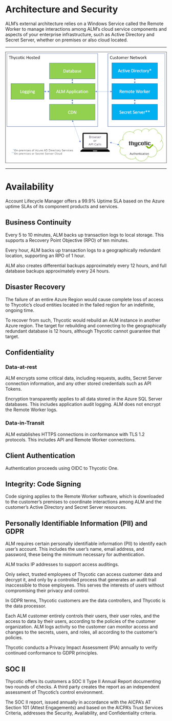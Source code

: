 ﻿[title]: # (Architecture and Security)
[tags]: # (Account Lifecycle Manager,ALM,)
[priority]: # (4500)

# Architecture and Security

ALM’s external architecture relies on a Windows Service called the Remote Worker to manage interactions among ALM’s cloud service components and aspects of your enterprise infrastructure, such as Active Directory and Secret Server, whether on premises or also cloud located.

  
---
  

![ALM External Architecture](arch-02.png)

  
---
  

# Availability

Account Lifecycle Manager offers a 99.9% Uptime SLA based on the Azure uptime SLAs of its component products and services.

## Business Continuity

Every 5 to 10 minutes, ALM backs up transaction logs to local storage. This supports a Recovery Point Objective (RPO) of ten minutes.

Every hour, ALM backs up transaction logs to a geographically redundant location, supporting an RPO of 1 hour.

ALM also creates differential backups approximately every 12 hours, and full database backups approximately every 24 hours.

## Disaster Recovery

The failure of an entire Azure Region would cause complete loss of access to Thycotic’s cloud entities located in the failed region for an indefinite, ongoing time.

To recover from such, Thycotic would rebuild an ALM instance in another Azure region. The target for rebuilding and connecting to the geographically redundant database is 12 hours, although Thycotic cannot guarantee that target.

## Confidentiality

### Data-at-rest

ALM encrypts some critical data, including requests, audits, Secret Server connection information, and any other stored credentials such as API Tokens.

Encryption transparently applies to all data stored in the Azure SQL Server databases. This includes application audit logging. ALM does not encrypt the Remote Worker logs.

### Data-in-Transit

ALM establishes HTTPS connections in conformance with TLS 1.2 protocols. This includes API and Remote Worker connections.

## Client Authentication

Authentication proceeds using OIDC to Thycotic One.

## Integrity: Code Signing

Code signing applies to the Remote Worker software, which is downloaded to the customer’s premises to coordinate interactions among ALM and the customer’s Active Directory and Secret Server resources.

## Personally Identifiable Information (PII) and GDPR

ALM requires certain personally identifiable information (PII) to identify each user’s account. This includes the user’s name, email address, and password, these being the minimum necessary for authentication.

ALM tracks IP addresses to support access auditings.

Only select, trusted employees of Thycotic can access customer data and decrypt it, and only by a controlled process that generates an audit trail inaccessible to those employees. This serves the interests of users without compromising their privacy and control.

In GDPR terms, Thycotic customers are the data controllers, and Thycotic is the data processor.

Each ALM customer entirely controls their users, their user roles, and the access to data by their users, according to the policies of the customer organization. ALM logs activity so the customer can monitor access and changes to the secrets, users, and roles, all according to the customer’s policies.

Thycotic conducts a Privacy Impact Assessment (PIA) annually to verify continued conformance to GDPR principles.

## SOC II

Thycotic offers its customers a SOC II Type II Annual Report documenting two rounds of checks. A third party creates the report as an independent assessment of Thycotic’s control environment.

The SOC II report, issued annually in accordance with the AICPA’s AT Section 101 (Attest Engagements) and based on the AICPA’s Trust Services Criteria, addresses the Security, Availability, and Confidentiality criteria.

  
